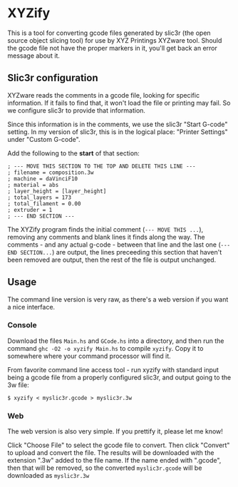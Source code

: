 # XYZify

This is a tool for converting gcode files generated by slic3r (the open source
object slicing tool) for use by XYZ Printings XYZware tool. Should the gcode file
not have the proper markers in it, you'll get back an error message about it.

## Slic3r configuration

XYZware reads the comments in a gcode file, looking for specific information. If it fails
to find that, it won't load the file or printing may fail. So we configure slic3r
to provide that information.

Since this information is in the comments, we use the slic3r "Start G-code"
setting. In my version of slic3r, this is in the logical place: "Printer Settings"
under "Custom G-code".

Add the following to the **start** of that section:

```
; --- MOVE THIS SECTION TO THE TOP AND DELETE THIS LINE ---
; filename = composition.3w
; machine = daVinciF10
; material = abs
; layer_height = [layer_height]
; total_layers = 173
; total_filament = 0.00
; extruder = 1
; --- END SECTION ---
```

The XYZify program finds the initial comment (`--- MOVE THIS ...`), removing any comments
and blank lines it finds along the way. The comments - and any actual g-code - between
that line and the last one (`--- END SECTION...`) are output, the lines preceeding this
section that haven't been removed are output, then the rest of the file is output
unchanged.

## Usage

The command line version is very raw, as there's a web version if you want a nice
interface.

### Console

Download the files `Main.hs` and `GCode.hs` into a directory, and then run the command
`ghc -O2 -o xyzify Main.hs` to compile `xyzify`. Copy it to somewhere where your
command processor will find it.

From favorite command line access tool - run xyzify with standard
input being a gcode file from a properly configured slic3r, and output going to
the 3w file:

```
$ xyzify < myslic3r.gcode > myslic3r.3w
```

### Web

The web version is also very simple. If you prettify it, please let me know!

Click "Choose File" to select the gcode file to convert. Then click "Convert" to
upload and convert the file. The results will be downloaded with the extension ".3w"
added to the file name. If the name ended with ".gcode", then that will be removed,
so the converted `myslic3r.gcode` will be downloaded as `myslic3r.3w` 
